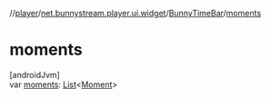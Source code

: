 //[player](../../../index.md)/[net.bunnystream.player.ui.widget](../index.md)/[BunnyTimeBar](index.md)/[moments](moments.md)

# moments

[androidJvm]\
var [moments](moments.md): [List](https://kotlinlang.org/api/latest/jvm/stdlib/kotlin.collections/-list/index.html)&lt;[Moment](../../net.bunnystream.player.model/-moment/index.md)&gt;
